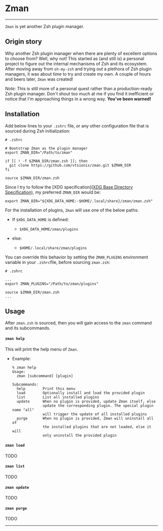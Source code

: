 # Zman

---

`Zman` is yet another Zsh plugin manager.

## Origin story

Why another Zsh plugin manager when there are plenty of excellent options to choose from? Well, why not! This started as (and still is) a personal project to figure out the internal mechanisms of Zsh and its ecosystem. After moving away from `oh-my-zsh` and trying out a plethora of Zsh plugin managers, it was about time to try and create my own. A couple of hours and beers later, `Zman` was created!

*Note:* This is still more of a personal quest rather than a production-ready Zsh plugin manager. Don't shout too much at me if you find it inefficient or notice that I'm approaching things in a wrong way. **You've been warned!**

## Installation

Add below lines to your `.zshrc` file, or any other configuration file that is sourced during Zsh initialization:

```shell
# .zshrc

# Bootstrap Zman as the plugin manager
export ZMAN_DIR="/Path/to/zman"

if [[ ! -f $ZMAN_DIR/zman.zsh ]]; then
  git clone https://github.com/vtsionis/zman.git $ZMAN_DIR
fi

source $ZMAN_DIR/zman.zsh
```

Since I try to follow the [XDG specification]([XDG Base Directory Specification](https://specifications.freedesktop.org/basedir-spec/basedir-spec-latest.html)), my preferred `ZMAN_DIR` would be:

```shell
export ZMAN_DIR="${XDG_DATA_HOME:-$HOME/.local/share}/zman/zman.zsh"
```

For the installation of plugins, `Zman` will use one of the below paths:

- If `$XDG_DATA_HOME` is defined:
  
  - `$XDG_DATA_HOME/zman/plugins`

- else:
  
  - `$HOME/.local/share/zman/plugins`

You can override this behavior by setting the `ZMAN_PLUGINS` environment variable in your `.zshrc`file, before sourcing `zman.zsh`:

```shell
# .zshrc

...
export ZMAN_PLUGINS="/Path/to/zman/plugins"

source $ZMAN_DIR/zman.zsh
...
```

## Usage

After `zman.zsh` is sourced, then you will gain access to the `zman` command and its subcommands.

#### `zman help`

This will print the help menu of `Zman`.

- Example:
  
  ```shell
  % zman help
  Usage:
    zman [subcommand] [plugin]
  
  Subcommands:
    help        Print this menu
    load        Optionally install and load the provided plugin
    list        List all installed plugins
    update      When no plugin is provided, update Zman itself, else
                update the corresponding plugin. The special plugin name "all"
                will trigger the update of all installed plugins
    purge       When no plugin is provided, Zman will uninstall all of
                the installed plugins that are not loaded, else it will
                only uninstall the provided plugin
  ```

#### `zman load`

TODO

#### `zman list`

TODO

#### `zman update`

TODO

#### `zman purge`

TODO

---




